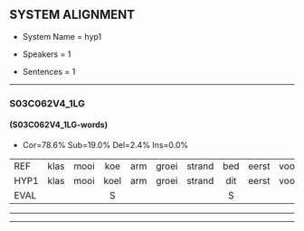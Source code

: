 
## SYSTEM ALIGNMENT

- System Name = hyp1

- Speakers = 1

- Sentences = 1

---

### S03C062V4_1LG

#### (S03C062V4_1LG-words)

- Cor=78.6%	Sub=19.0%	Del=2.4%	Ins=0.0%

|  |  |  |  |  |  |  |  |  |  |  |  |  |  |  |  |  |  |  |  |  |  |  |  |  |  |  |  |  |  |  |  |  |  |  |  |  |  |  |  |  |  |  |
|:--- |:---:|:---:|:---:|:---:|:---:|:---:|:---:|:---:|:---:|:---:|:---:|:---:|:---:|:---:|:---:|:---:|:---:|:---:|:---:|:---:|:---:|:---:|:---:|:---:|:---:|:---:|:---:|:---:|:---:|:---:|:---:|:---:|:---:|:---:|:---:|:---:|:---:|:---:|:---:|:---:|:---:|:---:|
| REF | klas | mooi | koe | arm | groei | strand | bed | eerst | voor | draai | * | sjaal | herfst | * | duur | straat | leeuw | clown | hoek | krant | hout | vriend | gauw | chips | groen | feest | reis | jas | huis | paard | vijf | muts | nieuw | kind | bang | oog | zacht | schoen | plas | neus | knoop | plank |
| HYP1 | klas | mooi | koel | arm | groei | strand | dit | eerst | voor | draai |  | sjaal | herfst | de | duur | straat | leeuw | klauwen | hoek | krant | hout | vriend | gouw | chips | groen | veest | rij | jas | huis | paard | vijf | muts | nieuw | kind | bang | oog | zacht | schoen | plas | neus | knoop | plan |
| EVAL |  |  | S |  |  |  | S |  |  |  | D |  |  | S |  |  |  | S |  |  |  |  | S |  |  | S | S |  |  |  |  |  |  |  |  |  |  |  |  |  |  | S |
---

---
